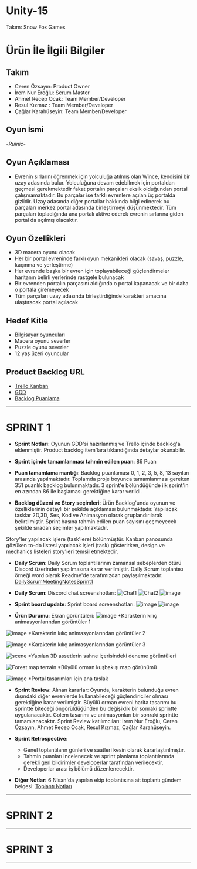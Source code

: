 # Unity-15

Takım: Snow Fox Games

# Ürün İle İlgili Bilgiler

## Takım 

- Ceren Özsayın: Product Owner
- İrem Nur Eroğlu: Scrum Master
- Ahmet Recep Ocak: Team Member/Developer
- Resul Kızmaz : Team Member/Developer
- Çağlar Karahüseyin: Team Member/Developer

## Oyun İsmi

-*Ruinic*-

## Oyun Açıklaması

- Evrenin sırlarını öğrenmek için yolculuğa atılmış olan Wince, kendisini bir uzay adasında bulur. Yolculuğuna devam edebilmek için portaldan geçmesi gerekmektedir fakat portalın parçaları eksik olduğundan portal çalışmamaktadır. Bu parçalar ise farklı evrenlere açılan üç portalda gizlidir. Uzay adasında diğer portallar hakkında bilgi edinerek bu parçaları merkez portal adasında birleştirmeyi düşünmektedir. Tüm parçaları topladığında ana portalı aktive ederek evrenin sırlarına giden portal da açılmış olacaktır.

## Oyun Özellikleri

- 3D macera oyunu olacak
- Her bir portal evreninde farklı oyun mekanikleri olacak (savaş, puzzle, kaçınma ve yerleştirme)
- Her evrende başka bir evren için toplayabileceği güçlendirmeler haritanın belirli yerlerinde rastgele bulunacak
- Bir evrenden portalın parçasını aldığında o portal kapanacak ve bir daha o portala giremeyecek
- Tüm parçaları uzay adasında birleştirdiğinde karakteri amacına ulaştıracak portal açılacak

## Hedef Kitle

- Bilgisayar oyuncuları
- Macera oyunu severler
- Puzzle oyunu severler
- 12 yaş üzeri oyuncular

## Product Backlog URL

- [Trello Kanban](https://trello.com/b/Wbsna4s3/unity-15)
- [GDD](https://trello.com/c/EBd8yvRt/100-gdd)
- [Backlog Puanlama](https://trello.com/c/QrAdtcDY/12-backlog-puanlamalar%C4%B1)

---

# SPRINT 1

- **Sprint Notları**: Oyunun GDD'si hazırlanmış ve Trello içinde backlog'a eklenmiştir. Product backlog item'lara tıklandığında detaylar okunabilir.

- **Sprint içinde tamamlanması tahmin edilen puan**: 86 Puan

- **Puan tamamlama mantığı**: Backlog puanlaması 0, 1, 2, 3, 5, 8, 13 sayıları arasında yapılmaktadır. Toplamda proje boyunca tamamlanması gereken 351 puanlık backlog bulunmaktadır. 3 sprint'e bölündüğünde ilk sprint'in en azından 86 ile başlaması gerektiğine karar verildi.

- **Backlog düzeni ve Story seçimleri**: Ürün Backlog'unda oyunun ve özelliklerinin detaylı bir şekilde açıklaması bulunmaktadır. Yapılacak tasklar 2D,3D, Ses, Kod ve Animasyon olarak gruplandırılarak belirtilmiştir. Sprint başına tahmin edilen puan sayısını geçmeyecek şekilde sıradan seçimler yapılmaktadır. 

Story'ler yapılacak işlere (task'lere) bölünmüştür. Kanban panosunda gözüken to-do listesi yapılacak işleri (task) gösterirken, design ve  mechanics listeleri story'leri temsil etmektedir.

- **Daily Scrum**: Daily Scrum toplantılarının zamansal sebeplerden ötürü Discord üzerinden yapılmasına karar verilmiştir. Daily Scrum toplantısı örneği word olarak Readme'de tarafımızdan paylaşılmaktadır:
[DailyScrumMeetingNotesSprint1](https://github.com/crnozs/Unity-15/files/8650391/DailyScrumMeetingNotesSprint1.docx)

- **Daily Scrum**: Discord chat screenshotları:
![Chat1](https://user-images.githubusercontent.com/95437125/167476750-1dd10acc-d6e9-4b76-b70b-63a965fb0236.png)
![Chat2](https://user-images.githubusercontent.com/95437125/167476764-4e1abf06-a994-40ce-9849-e481ceaaa9d3.png)
![image](https://user-images.githubusercontent.com/95437125/167486613-c06ff788-c6c7-4042-8182-1b0c06999267.png)



- **Sprint board update**: Sprint board screenshotları: 
![image](https://user-images.githubusercontent.com/104391555/167313661-ed24964a-b801-4e30-b64c-6396ad2565ad.png)
![image](https://user-images.githubusercontent.com/104391555/167470646-785ab722-452a-4ffa-9c3d-a106656fc0fa.png)


- **Ürün Durumu**: Ekran görüntüleri:
![image](https://user-images.githubusercontent.com/104391555/167299284-4dc7ab05-39b3-4361-8862-7a9cd1be2ac9.png)
*Karakterin kılıç animasyonlarından görüntüler 1

![image](https://user-images.githubusercontent.com/104391555/167299405-32514341-2f00-48ba-aa31-1d2bf2e7b13e.png)
*Karakterin kılıç animasyonlarından görüntüler 2

![image](https://user-images.githubusercontent.com/104391555/167299436-862f79f2-b0d9-46b5-b84b-3e6c8a0c84ca.png)
*Karakterin kılıç animasyonlarından görüntüler 3

![scene](https://user-images.githubusercontent.com/95437125/167432566-1e8f0980-0ad9-4f27-8d4c-b4fb7c2a9cb6.png)
*Yapılan 3D assetlerin sahne içerisindeki deneme görüntüleri

![Forest map terrain](https://user-images.githubusercontent.com/95437125/167433876-1d8063c2-2d5f-41f1-8742-0f21005f7cff.png)
*Büyülü orman kuşbakışı map görünümü

![image](https://user-images.githubusercontent.com/95437125/167434158-77366ad4-fb87-46cf-a1e6-d6038c88f97f.png)
*Portal tasarımları için ana taslak




- **Sprint Review**: 
Alınan kararlar: Oyunda, karakterin bulunduğu evren dışındaki diğer evrenlerde kullanabileceği güçlendiriciler olması gerektiğine karar verilmiştir. Büyülü orman evreni harita tasarımı bu sprintte biteceği öngörüldüğünden bu değişiklik bir sonraki sprintte uygulanacaktır. Golem tasarımı ve animasyonları bir sonraki sprintte tamamlanacaktır.  Sprint Review katılımcıları: İrem Nur Eroğlu, Ceren Özsayın, Ahmet Recep Ocak, Resul Kızmaz, Çağlar Karahüseyin.

- **Sprint Retrospective:**
  - Genel toplantıların günleri ve saatleri kesin olarak kararlaştırılmıştır.
  - Tahmin puanları incelenecek ve sprint planlama toplantılarında gerekli geri bildirimler developerlar tarafından verilecektir.
  - Developerlar arası iş bölümü düzenlenecektir. 
 
- **Diğer Notlar:**
6 Nisan'da yapılan ekip toplantısına ait toplantı gündem belgesi:
[Toplantı Notları](https://github.com/crnozs/Unity-15/files/8654996/Toplanti.Notlari.pdf)

---

# SPRINT 2


---

# SPRINT 3

---
